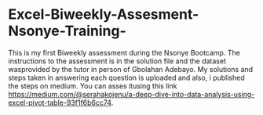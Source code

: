 # Excel-Biweekly-Assesment-Nsonye-Training-
This is my first Biweekly assessment during the Nsonye Bootcamp. 
The instructions to the assessment is in the solution file and the dataset wasprovided by the tutor in person of Gbolahan Adebayo.
My solutions and steps taken in answering each question is uploaded and also, i published the steps on medium. You can asses itusing this link https://medium.com/@serahakojenu/a-deep-dive-into-data-analysis-using-excel-pivot-table-93f1f6b6cc74.

